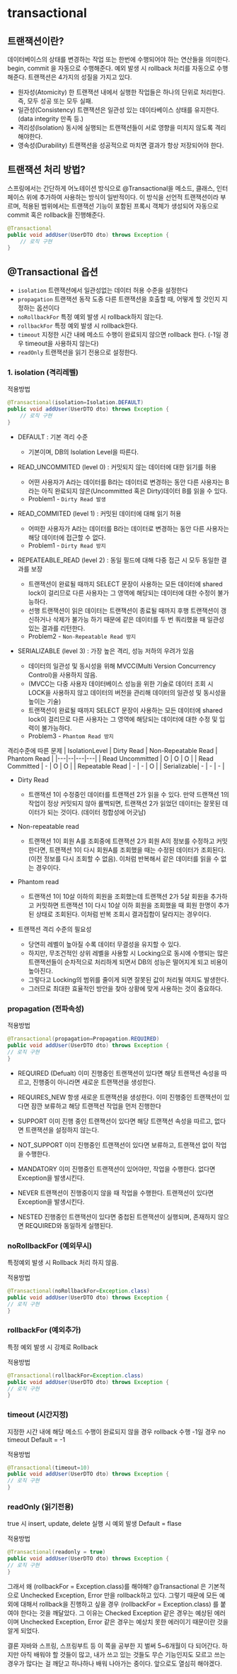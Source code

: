 # transactional

## 트랜잭션이란?

데이터베이스의 상태를 변경하는 작업 또는 한번에 수행되어야 하는 연산들을 의미한다.
begin, commit 을 자동으로 수행해준다.
예외 발생 시 rollback 처리를 자동으로 수행해준다.
트랜잭션은 4가지의 성질을 가지고 있다.

- 원자성(Atomicity)
  한 트랜잭션 내에서 실행한 작업들은 하나의 단위로 처리한다. 즉, 모두 성공 또는 모두 실패.
- 일관성(Consistency)
  트랜잭션은 일관성 있는 데이타베이스 상태를 유지한다. (data integrity 만족 등.)
- 격리성(Isolation)
  동시에 실행되는 트랜잭션들이 서로 영향을 미치지 않도록 격리해야한다.
- 영속성(Durability)
  트랜잭션을 성공적으로 마치면 결과가 항상 저장되어야 한다.

## 트랜잭션 처리 방법?

스프링에서는 간단하게 어노테이션 방식으로 @Transactional을 메소드, 클래스, 인터페이스 위에 추가하여 사용하는 방식이 일반적이다. 이 방식을 선언적 트랜잭션이라 부르며, 적용된 범위에서는 트랜잭션 기능이 포함된 프록시 객체가 생성되어 자동으로 commit 혹은 rollback을 진행해준다.

```Java
@Transactional
public void addUser(UserDTO dto) throws Exception {
	// 로직 구현
}
```

## @Transactional 옵션

- `isolation`
  트랜잭션에서 일관성없는 데이터 허용 수준을 설정한다
- `propagation`
  트랜잭션 동작 도중 다른 트랜잭션을 호출할 때, 어떻게 할 것인지 지정하는 옵션이다
- `noRollbackFor`
  특정 예외 발생 시 rollback하지 않는다.
- `rollbackFor`
  특정 예외 발생 시 rollback한다.
- `timeout`
  지정한 시간 내에 메소드 수행이 완료되지 않으면 rollback 한다. (-1일 경우 timeout을 사용하지 않는다)
- `readOnly`
  트랜잭션을 읽기 전용으로 설정한다.

### 1. isolation (격리레벨)

적용방법

```java
@Transactional(isolation=Isolation.DEFAULT)
public void addUser(UserDTO dto) throws Exception {
	// 로직 구현
}
```

- DEFAULT : 기본 격리 수준

  - 기본이며, DB의 lsolation Level을 따른다.

- READ_UNCOMMITED (level 0) : 커밋되지 않는 데이터에 대한 읽기를 허용

  - 어떤 사용자가 A라는 데이터를 B라는 데이터로 변경하는 동안 다른 사용자는 B라는 아직 완료되지 않은(Uncommitted 혹은 Dirty)데이터 B를 읽을 수 있다.
  - Problem1 - `Dirty Read 발생`

- READ_COMMITED (level 1) : 커밋된 데이터에 대해 읽기 허용

  - 어떠한 사용자가 A라는 데이터를 B라는 데이터로 변경하는 동안 다른 사용자는 해당 데이터에 접근할 수 없다.
  - Problem1 - `Dirty Read 방지`

- REPEATEABLE_READ (level 2) : 동일 필드에 대해 다중 접근 시 모두 동일한 결과를 보장

  - 트랜잭션이 완료될 때까지 SELECT 문장이 사용하는 모든 데이터에 shared lock이 걸리므로 다른 사용자는 그 영역에 해당되는 데이터에 대한 수정이 불가능하다.
  - 선행 트랜잭션이 읽은 데이터는 트랜잭션이 종료될 때까지 후행 트랜잭션이 갱신하거나 삭제가 불가능 하기 때문에 같은 데이터를 두 번 쿼리했을 때 일관성 있는 결과를 리턴한다.
  - Problem2 - `Non-Repeatable Read 방지`

- SERIALIZABLE (level 3) : 가장 높은 격리, 성능 저하의 우려가 있음
  - 데이터의 일관성 및 동시성을 위해 MVCC(Multi Version Concurrency Control)을 사용하지 않음.
  - (MVCC는 다중 사용자 데이터베이스 성능을 위한 기술로 데이터 조회 시 LOCK을 사용하지 않고 데이터의 버전을 관리해 데이터의 일관성 및 동시성을 높이는 기술)
  - 트랜잭션이 완료될 때까지 SELECT 문장이 사용하는 모든 데이터에 shared lock이 걸리므로 다른 사용자는 그 영역에 해당되는 데이터에 대한 수정 및 입력이 불가능하다.
  - Problem3 - `Phantom Read 방지`

격리수준에 따른 문제
| IsolationLevel | Dirty Read | Non-Repeatable Read | Phantom Read |
|---|--|---|---|
| Read Uncommitted | O | O | O |
| Read Committed | - | O | O |
| Repeatable Read | - | - | O |
| Serializable| - | - | - |

- Dirty Read

  - 트랜잭션 1이 수정중인 데이터를 트랜잭션 2가 읽을 수 있다. 만약 드랜잭션 1의 작업이 정상 커밋되지 않아 롤백되면, 트랜잭션 2가 읽었던 데이터는 잘못된 데이터가 되는 것이다.
    (데이터 정합성에 어긋남)

- Non-repeatable read

  - 트랜잭션 1이 회원 A를 조회중에 트랜잭션 2가 회원 A의 정보를 수정하고 커밋한다면, 트랜잭션 1이 다시 회원A를 조회했을 때는 수정된 데이터가 조회된다. (이전 정보를 다시 조회할 수 없음). 이처럼 반복해서 같은 데이터를 읽을 수 없는 경우이다.

- Phantom read

  - 트랜잭션 1이 10살 이하의 회원을 조회했는데 트랜잭션 2가 5살 회원을 추가하고 커밋하면 트랜잭션 1이 다시 10살 이하 회원을 조회했을 때 회원 한명이 추가된 상태로 조회된다. 이처럼 반복 조회시 결과집합이 달라지는 경우이다.

- 트랜잭션 격리 수준의 필요성
  - 당연히 레벨이 높아질 수록 데이터 무결성을 유지할 수 있다.
  - 하지만, 무조건적인 상위 레벨을 사용할 시 Locking으로 동시에 수행되는 많은 트랜잭션들이 순차적으로 처리하게 되면서 DB의 성능은 떨어지게 되고 비용이 높아진다.
  - 그렇다고 Locking의 범위를 줄이게 되면 잘못된 값이 처리될 여지도 발생한다.
  - 그러므로 최대한 효율적인 방안을 찾아 상황에 맞게 사용하는 것이 중요하다.

### propagation (전파속성)

적용방법

```java
@Transactional(propagation=Propagation.REQUIRED)
public void addUser(UserDTO dto) throws Exception {
// 로직 구현
}
```

- REQUIRED (Defualt)
  이미 진행중인 트랜잭션이 있다면 해당 트랜잭션 속성을 따르고, 진행중이 아니라면 새로운 트랜잭션을 생성한다.

- REQUIRES_NEW
  항생 새로운 트랜잭션을 생성한다. 이미 진행중인 트랜잭션이 있다면 잠깐 보류하고 해당 트랜잭션 작업을 먼저 진행한다

- SUPPORT
  이미 진행 중인 트랜잭션이 있다면 해당 트랜잭션 속성을 따르고, 없다면 트랜잭션을 설정하지 않는다.

- NOT_SUPPORT
  이미 진행중인 트랜잭션이 있다면 보류하고, 트랜잭션 없이 작업을 수행한다.

- MANDATORY
  이미 진행중인 트랜잭션이 있어야만, 작업을 수행한다. 없다면 Exception을 발생시킨다.

- NEVER
  트랜잭션이 진행중이지 않을 때 작업을 수행한다. 트랜잭션이 있다면 Exception을 발생시킨다.

- NESTED
  진행중인 트랜잭션이 있다면 중첩된 트랜잭션이 실행되며, 존재하지 않으면 REQUIRED와 동일하게 실행된다.

### noRollbackFor (예외무시)

특정예외 발생 시 Rollback 처리 하지 않음.

적용방법

```java
@Transactional(noRollbackFor=Exception.class)
public void addUser(UserDTO dto) throws Exception {
// 로직 구현
}
```

### rollbackFor (예외추가)

특정 예외 발생 시 강제로 Rollback

적용방법

```java
@Transactional(rollbackFor=Exception.class)
public void addUser(UserDTO dto) throws Exception {
// 로직 구현
}
```

### timeout (시간지정)

지정한 시간 내에 해당 메소드 수행이 완료되지 않을 경우 rollback 수행
-1일 경우 no timeout
Default = -1

적용방법

```java
@Transactional(timeout=10)
public void addUser(UserDTO dto) throws Exception {
// 로직 구현
}
```

### readOnly (읽기전용)

true 시 insert, update, delete 실행 시 예외 발생
Default = flase

적용방법

```java
@Transactional(readonly = true)
public void addUser(UserDTO dto) throws Exception {
// 로직 구현
}
```

그래서 왜 (rollbackFor = Exception.class)를 해야해?
@Transactional 은 기본적으로 Unchecked Exception, Error 만을 rollback하고 있다.
그렇기 때문에 모든 예외에 대해서 rollback을 진행하고 싶을 경우
(rollbackFor = Exception.class) 를 붙여야 한다는 것을 깨달았다.
그 이유는 Checked Exception 같은 경우는 예상된 에러이며
Unchecked Exception, Error 같은 경우는 예상치 못한 에러이기 때문이란 것을 알게 되었다.

결론
자바와 스프링, 스프링부트 등 이 쪽을 공부한 지 벌써 5~6개월이 다 되어간다.
하지만 아직 배워야 할 것들이 많고, 내가 쓰고 있는 것들도 무슨 기능인지도 모르고 쓰는 경우가
많다는 걸 깨닫고 하나하나 배워 나아가는 중이다.
앞으로도 열심히 해야겠다.
